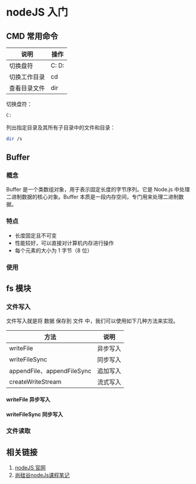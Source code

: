 # nodeJS 入门

## CMD 常用命令

| 说明         | 操作  |
| ------------ | ----- |
| 切换盘符     | C: D: |
| 切换工作目录 | cd    |
| 查看目录文件 | dir   |

切换盘符：

```sh
C:
```

列出指定目录及其所有子目录中的文件和目录：

```sh
dir /s
```

## Buffer

### 概念

Buffer 是一个类数组对象，用于表示固定长度的字节序列。它是 Node.js 中处理二进制数据的核心对象。Buffer 本质是一段内存空间，专门用来处理二进制数据。

### 特点

- 长度固定且不可变
- 性能较好，可以直接对计算机内存进行操作
- 每个元素的大小为 1 字节（8 位）

### 使用

## fs 模块

### 文件写入

文件写入就是将 数据 保存到 文件 中，我们可以使用如下几种方法来实现。

| 方法                       | 说明     |
| -------------------------- | -------- |
| writeFile                  | 异步写入 |
| writeFileSync              | 同步写入 |
| appendFile、appendFileSync | 追加写入 |
| createWriteStream | 流式写入 |

#### writeFile 异步写入

#### writeFileSync 同步写入

### 文件读取

## 相关链接

1. [nodeJS 官网](https://nodejs.org/zh-cn)
2. [尚硅谷nodeJs课程笔记](https://gitee.com/river-ice/notes/blob/master/%E5%89%8D%E7%AB%AF/nodejs/%E5%B0%9A%E7%A1%85%E8%B0%B7/01-Buffer.md)
